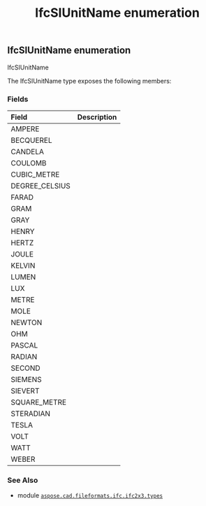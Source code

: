 ﻿---
title: IfcSIUnitName enumeration
second_title: Aspose.CAD for Python via .NET API References
description: 
type: docs
weight: 2850
url: /python-net/aspose.cad.fileformats.ifc.ifc2x3.types/ifcsiunitname/
is_root: false
---

## IfcSIUnitName enumeration

IfcSIUnitName



The IfcSIUnitName type exposes the following members:

### Fields
| Field | Description |
| :- | :- |
| AMPERE |  |
| BECQUEREL |  |
| CANDELA |  |
| COULOMB |  |
| CUBIC_METRE |  |
| DEGREE_CELSIUS |  |
| FARAD |  |
| GRAM |  |
| GRAY |  |
| HENRY |  |
| HERTZ |  |
| JOULE |  |
| KELVIN |  |
| LUMEN |  |
| LUX |  |
| METRE |  |
| MOLE |  |
| NEWTON |  |
| OHM |  |
| PASCAL |  |
| RADIAN |  |
| SECOND |  |
| SIEMENS |  |
| SIEVERT |  |
| SQUARE_METRE |  |
| STERADIAN |  |
| TESLA |  |
| VOLT |  |
| WATT |  |
| WEBER |  |



### See Also
* module [`aspose.cad.fileformats.ifc.ifc2x3.types`](..)
